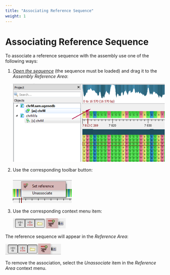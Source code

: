 ```yaml
---
title: "Associating Reference Sequence"
weight: 1
---
```



# Associating Reference Sequence

To associate a reference sequence with the assembly use one of the following ways:

1.  _[Open the sequence](opening-document.md)_ (the sequence must be loaded) and drag it to the _Assembly Reference Area_:


    ![](/images/65929828/65929829.png)

2.  Use the corresponding toolbar button:


    ![](/images/65929828/65929830.png)

3.  Use the corresponding context menu item:


    ![](/images/65929828/65929831.png)


The reference sequence will appear in the _Reference Area_:


![](/images/65929828/65929832.png)

To remove the association, select the _Unassociate_ item in the _Reference Area_ context menu.
